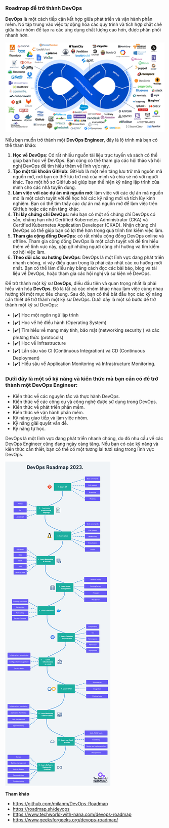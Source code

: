### Roadmap để trở thành DevOps

**DevOps** là một cách tiếp cận kết hợp giữa phát triển và vận hành phần mềm. Nó tập trung vào việc tự động hóa các quy trình và tích hợp chặt chẽ giữa hai nhóm để tạo ra các ứng dụng chất lượng cao hơn, được phân phối nhanh hơn.

![img](devops.jpeg)

Nếu bạn muốn trở thành một **DevOps Engineer**, đây là lộ trình mà bạn có thể tham khảo:

1. **Học về DevOps**: Có rất nhiều nguồn tài liệu trực tuyến và sách có thể giúp bạn học về DevOps. Bạn cũng có thể tham gia các hội thảo và hội nghị DevOps để tìm hiểu thêm về lĩnh vực này.
2. **Tạo một tài khoản GitHub**: GitHub là một nền tảng lưu trữ mã nguồn mã nguồn mở, nơi bạn có thể lưu trữ mã của mình và chia sẻ nó với người khác. Tạo một hồ sơ GitHub sẽ giúp bạn thể hiện kỹ năng lập trình của mình cho các nhà tuyển dụng.
3. **Làm việc với các dự án mã nguồn mở**: làm việc với các dự án mã nguồn mở là một cách tuyệt vời để học hỏi các kỹ năng mới và tích lũy kinh nghiệm. Bạn có thể tìm thấy các dự án mã nguồn mở để làm việc trên GitHub hoặc các nền tảng khác.
4. **Thi lấy chứng chỉ DevOps**: nếu bạn có một số chứng chỉ DevOps có sẵn, chẳng hạn như Certified Kubernetes Administrator (CKA) và Certified Kubernetes Application Developer (CKAD). Nhận chứng chỉ DevOps có thể giúp bạn có lợi thế hơn trong quá trình tìm kiếm việc làm.
5. **Tham gia cộng đồng DevOps**: có rất nhiều cộng đồng DevOps online và offline. Tham gia cộng đồng DevOps là một cách tuyệt vời để tìm hiểu thêm về lĩnh vực này, gặp gỡ những người cùng chí hướng và tìm kiếm cơ hội việc làm.
6. **Theo dõi các xu hướng DevOps**: DevOps là một lĩnh vực đang phát triển nhanh chóng, vì vậy điều quan trọng là phải cập nhật các xu hướng mới nhất. Bạn có thể làm điều này bằng cách đọc các bài báo, blog và tài liệu về DevOps, hoặc tham gia các hội nghị và sự kiện về DevOps.

Để trở thành một kỹ sư **DevOps**, điều đầu tiên và quan trọng nhất là phải hiểu văn hóa **DevOps**. Đó là tất cả các nhóm khác nhau làm việc cùng nhau hướng tới một mục tiêu chung. Sau đó, bạn có thể bắt đầu học các kỹ năng cần thiết để trở thành một kỹ sư DevOps. Dưới đây là một số bước để trở thành một kỹ sư DevOps:

- [✔️] Học một ngôn ngữ lập trình
- [✔️] Học về hệ điều hành (Operating System)
- [✔️] Tìm hiểu về mạng máy tính, bảo mật (networking security ) và các phương thức (protocols)
- [✔️] Học về Infrastructure
- [✔️] Lấn sâu vào CI (Continuous Integration) và CD (Continuous Deployment)
- [✔️] Hiểu sâu về Application Monitoring và Infrastructure Monitoring.

### Dưới đây là một số kỹ năng và kiến thức mà bạn cần có để trở thành một DevOps Engineer:

- Kiến thức về các nguyên tắc và thực hành DevOps.
- Kiến thức về các công cụ và công nghệ được sử dụng trong DevOps.
- Kiến thức về phát triển phần mềm.
- Kiến thức về vận hành phần mềm.
- Kỹ năng giao tiếp và làm việc nhóm.
- Kỹ năng giải quyết vấn đề.
- Kỹ năng tự học.

DevOps là một lĩnh vực đang phát triển nhanh chóng, do đó nhu cầu về các DevOps Engineer cũng đang ngày càng tăng. Nếu bạn có các kỹ năng và kiến thức cần thiết, bạn có thể có một tương lai tươi sáng trong lĩnh vực DevOps.

![img](DevOps-Roadmap.png)

**Tham khảo**
 -   <https://github.com/milanm/DevOps-Roadmap>
 -   <https://roadmap.sh/devops>
 -   <https://www.techworld-with-nana.com/devops-roadmap>
 -   <https://www.geeksforgeeks.org/devops-roadmap/>